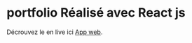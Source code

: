 # portfolio Réalisé avec React js

Décrouvez le en live ici [App web](https://dasilva218.github.io/portfolio/).

